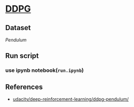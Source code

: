 # [DDPG](https://arxiv.org/pdf/1509.02971.pdf)

## Dataset
*Pendulum*

## Run script
### use ipynb notebook(`run.ipynb`)

## References
- [udacity/deep-reinforcement-learning/ddpg-pendulum/](https://github.com/udacity/deep-reinforcement-learning/tree/master/ddpg-pendulum)
